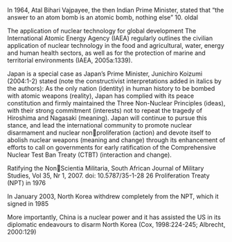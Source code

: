 In 1964, Atal Bihari Vajpayee, the then Indian Prime Minister, stated that “the answer to an atom bomb is an atomic bomb, nothing else”
10. oldal

The application of nuclear technology for global development The International Atomic Energy Agency (IAEA) regularly outlines the civilian application of nuclear technology in the food and agricultural, water, energy and human health sectors, as well as for the protection of marine and territorial environments (IAEA, 2005a:1339).

Japan is a special case as Japan’s Prime Minister, Junichiro Koizumi (2004:1-2) stated (note the constructivist interpretations added in italics by the authors): As the only nation (identity) in human history to be bombed with atomic weapons (reality), Japan has complied with its peace constitution and firmly maintained the Three Non-Nuclear Principles (ideas), with their strong commitment (interests) not to repeat the tragedy of Hiroshima and Nagasaki (meaning). Japan will continue to pursue this stance, and lead the international community to promote nuclear disarmament and nuclear nonproliferation (action) and devote itself to abolish nuclear weapons (meaning and change) through its enhancement of efforts to call on governments for early ratification of the Comprehensive Nuclear Test Ban Treaty (CTBT) (interaction and change).

Ratifying the NonScientia Militaria, South African Journal of Military Studies, Vol 35, Nr 1, 2007. doi: 10.5787/35-1-28 26 Proliferation Treaty (NPT) in 1976


In January 2003, North Korea withdrew completely from the NPT, which it signed in 1985

More importantly, China is a nuclear power and it has assisted the US in its diplomatic endeavours to disarm North Korea (Cox, 1998:224-245; Albrecht, 2000:129)